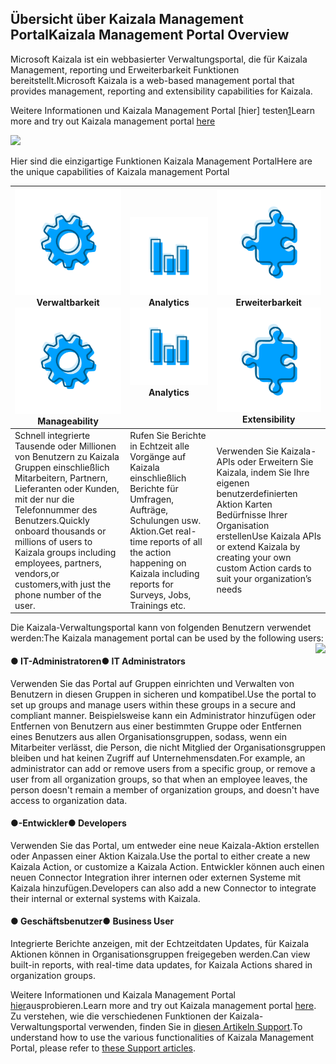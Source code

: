 ## <a name="kaizala-management-portal-overview"></a><span data-ttu-id="8a85f-101">Übersicht über Kaizala Management Portal</span><span class="sxs-lookup"><span data-stu-id="8a85f-101">Kaizala Management Portal Overview</span></span>

<span data-ttu-id="8a85f-102">Microsoft Kaizala ist ein webbasierter Verwaltungsportal, die für Kaizala Management, reporting und Erweiterbarkeit Funktionen bereitstellt.</span><span class="sxs-lookup"><span data-stu-id="8a85f-102">Microsoft Kaizala is a web-based management portal that provides management, reporting and extensibility capabilities for Kaizala.</span></span>

 <span data-ttu-id="8a85f-103">Weitere Informationen und Kaizala Management Portal [hier] testen[1]</span><span class="sxs-lookup"><span data-stu-id="8a85f-103">Learn more and try out Kaizala management portal [here][1]</span></span> 

[1]: https://manage.kaiza.la/

![](Images/Managment%20Portal.png)

<span data-ttu-id="8a85f-104">Hier sind die einzigartige Funktionen Kaizala Management Portal</span><span class="sxs-lookup"><span data-stu-id="8a85f-104">Here are the unique capabilities of Kaizala management Portal</span></span> 

| <span data-ttu-id="8a85f-105"><a href="https://support.office.com/en-us/article/kaizala-groups-858bead0-f99b-4215-83c6-b8812bbe3edd?ui=en-US&rs=en-US&ad=US ">![](Images/Manageability.png)</a>Verwaltbarkeit</span><span class="sxs-lookup"><span data-stu-id="8a85f-105"><a href="https://support.office.com/en-us/article/kaizala-groups-858bead0-f99b-4215-83c6-b8812bbe3edd?ui=en-US&rs=en-US&ad=US ">![](Images/Manageability.png)</a>  Manageability</span></span> | <span data-ttu-id="8a85f-106"><a href="https://support.office.com/en-us/article/kaizala-reports-93e22838-5c18-4181-8d12-eca6c0b4019c?ui=en-US&rs=en-US&ad=US">![](Images/Analytics.png)</a>Analytics</span><span class="sxs-lookup"><span data-stu-id="8a85f-106"><a href="https://support.office.com/en-us/article/kaizala-reports-93e22838-5c18-4181-8d12-eca6c0b4019c?ui=en-US&rs=en-US&ad=US">![](Images/Analytics.png)</a> Analytics</span></span> |<span data-ttu-id="8a85f-107"><a href="https://docs.microsoft.com/en-us/kaizala/connectors/setup"> ![](Images/Extensibilty.png) </a> Erweiterbarkeit</span><span class="sxs-lookup"><span data-stu-id="8a85f-107"><a href="https://docs.microsoft.com/en-us/kaizala/connectors/setup"> ![](Images/Extensibilty.png)</a> Extensibility</span></span> |
| ------------- | ------------- |------------- |
| <span data-ttu-id="8a85f-108">Schnell integrierte Tausende oder Millionen von Benutzern zu Kaizala Gruppen einschließlich Mitarbeitern, Partnern, Lieferanten oder Kunden, mit der nur die Telefonnummer des Benutzers.</span><span class="sxs-lookup"><span data-stu-id="8a85f-108">Quickly onboard thousands or millions of users to Kaizala groups including employees, partners, vendors,or customers,with just the phone number of the user.</span></span>|<span data-ttu-id="8a85f-109">Rufen Sie Berichte in Echtzeit alle Vorgänge auf Kaizala einschließlich Berichte für Umfragen, Aufträge, Schulungen usw. Aktion.</span><span class="sxs-lookup"><span data-stu-id="8a85f-109">Get real-time reports of all the action happening on Kaizala including reports for Surveys, Jobs, Trainings etc.</span></span> |<span data-ttu-id="8a85f-110">Verwenden Sie Kaizala-APIs oder Erweitern Sie Kaizala, indem Sie Ihre eigenen benutzerdefinierten Aktion Karten Bedürfnisse Ihrer Organisation erstellen</span><span class="sxs-lookup"><span data-stu-id="8a85f-110">Use Kaizala APIs or extend Kaizala by creating your own custom Action cards to suit your organization’s needs</span></span>|

<span data-ttu-id="8a85f-111">Die Kaizala-Verwaltungsportal kann von folgenden Benutzern verwendet werden:</span><span class="sxs-lookup"><span data-stu-id="8a85f-111">The Kaizala management portal can be used by the following users:</span></span> <img align="right" src="Images/IT%20Administrator.PNG">

#### <a name="----it-administrators"></a><span data-ttu-id="8a85f-112">● IT-Administratoren</span><span class="sxs-lookup"><span data-stu-id="8a85f-112">●    IT Administrators</span></span>
<span data-ttu-id="8a85f-113">Verwenden Sie das Portal auf Gruppen einrichten und Verwalten von Benutzern in diesen Gruppen in sicheren und kompatibel.</span><span class="sxs-lookup"><span data-stu-id="8a85f-113">Use the portal to set up groups and manage users within these groups in a secure and compliant manner.</span></span> <span data-ttu-id="8a85f-114">Beispielsweise kann ein Administrator hinzufügen oder Entfernen von Benutzern aus einer bestimmten Gruppe oder Entfernen eines Benutzers aus allen Organisationsgruppen, sodass, wenn ein Mitarbeiter verlässt, die Person, die nicht Mitglied der Organisationsgruppen bleiben und hat keinen Zugriff auf Unternehmensdaten.</span><span class="sxs-lookup"><span data-stu-id="8a85f-114">For example, an administrator can add or remove users from a specific group, or remove a user from all organization groups, so that when an employee leaves, the person doesn't remain a member of organization groups, and doesn't have access to organization data.</span></span>
#### <a name="----developers"></a><span data-ttu-id="8a85f-115">●-Entwickler</span><span class="sxs-lookup"><span data-stu-id="8a85f-115">●    Developers</span></span>
<span data-ttu-id="8a85f-116">Verwenden Sie das Portal, um entweder eine neue Kaizala-Aktion erstellen oder Anpassen einer Aktion Kaizala.</span><span class="sxs-lookup"><span data-stu-id="8a85f-116">Use the portal to either create a new Kaizala Action, or customize a Kaizala Action.</span></span> <span data-ttu-id="8a85f-117">Entwickler können auch einen neuen Connector Integration ihrer internen oder externen Systeme mit Kaizala hinzufügen.</span><span class="sxs-lookup"><span data-stu-id="8a85f-117">Developers can also add a new Connector to integrate their internal or external systems with Kaizala.</span></span>
#### <a name="----business-user"></a><span data-ttu-id="8a85f-118">● Geschäftsbenutzer</span><span class="sxs-lookup"><span data-stu-id="8a85f-118">●    Business User</span></span>
<span data-ttu-id="8a85f-119">Integrierte Berichte anzeigen, mit der Echtzeitdaten Updates, für Kaizala Aktionen können in Organisationsgruppen freigegeben werden.</span><span class="sxs-lookup"><span data-stu-id="8a85f-119">Can view built-in reports, with real-time data updates, for Kaizala Actions shared in organization groups.</span></span>

<span data-ttu-id="8a85f-120">Weitere Informationen und Kaizala Management Portal [hier](https://manage.kaiza.la/)ausprobieren.</span><span class="sxs-lookup"><span data-stu-id="8a85f-120">Learn more and try out Kaizala management portal [here](https://manage.kaiza.la/).</span></span> <span data-ttu-id="8a85f-121">Zu verstehen, wie die verschiedenen Funktionen der Kaizala-Verwaltungsportal verwenden, finden Sie in [diesen Artikeln Support](https://support.office.com/en-us/article/About-Kaizala-Management-Portal-2046ddba-06fb-49c9-b6d6-a4777e8a556f?ui=en-US&rs=en-IN&ad=IN).</span><span class="sxs-lookup"><span data-stu-id="8a85f-121">To understand how to use the various functionalities of Kaizala Management Portal, please refer to [these Support articles](https://support.office.com/en-us/article/About-Kaizala-Management-Portal-2046ddba-06fb-49c9-b6d6-a4777e8a556f?ui=en-US&rs=en-IN&ad=IN).</span></span>
